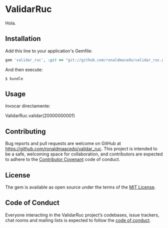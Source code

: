 # ValidarRuc

Hola.

## Installation

Add this line to your application's Gemfile:

```ruby
gem 'validar_ruc', :git => "git://github.com/ronaldmacedo/validar_ruc.git"
```

And then execute:

    $ bundle

## Usage

Invocar directamente:

ValidarRuc.validar(20000000001)

## Contributing

Bug reports and pull requests are welcome on GitHub at https://github.com/ronaldmaacedo/validar_ruc. This project is intended to be a safe, welcoming space for collaboration, and contributors are expected to adhere to the [Contributor Covenant](http://contributor-covenant.org) code of conduct.

## License

The gem is available as open source under the terms of the [MIT License](https://opensource.org/licenses/MIT).

## Code of Conduct

Everyone interacting in the ValidarRuc project’s codebases, issue trackers, chat rooms and mailing lists is expected to follow the [code of conduct](https://github.com/[USERNAME]/validar_ruc/blob/master/CODE_OF_CONDUCT.md).
